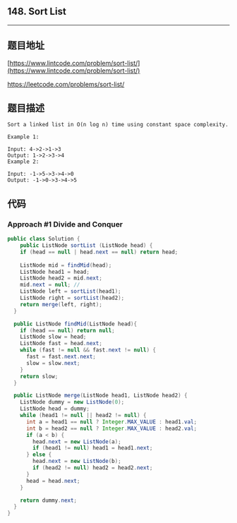 ## 148. Sort List

----
## 题目地址

[https://www.lintcode.com/problem/sort-list/](https://www.lintcode.com/problem/sort-list/)

https://leetcode.com/problems/sort-list/

## 题目描述

```text
Sort a linked list in O(n log n) time using constant space complexity.

Example 1:

Input: 4->2->1->3
Output: 1->2->3->4
Example 2:

Input: -1->5->3->4->0
Output: -1->0->3->4->5
```

## 代码

### Approach #1 Divide and Conquer

```java
public class Solution {
	public ListNode sortList (ListNode head) {
    if (head == null | head.next == null) return head;
    
    ListNode mid = findMid(head);
    ListNode head1 = head;
    ListNode head2 = mid.next;
    mid.next = null; //
    ListNode left = sortList(head1);
    ListNode right = sortList(head2);
    return merge(left, right);
  }

  public ListNode findMid(ListNode head){
    if (head == null) return null;
    ListNode slow = head;
    ListNode fast = head.next;
    while (fast != null && fast.next != null) {
      fast = fast.next.next;
      slow = slow.next;
    }
    return slow;
  }

  public ListNode merge(ListNode head1, ListNode head2) {
    ListNode dummy = new ListNode(0);
    ListNode head = dummy;
    while (head1 != null || head2 != null) {
      int a = head1 == null ? Integer.MAX_VALUE : head1.val;
      int b = head2 == null ? Integer.MAX_VALUE : head2.val;
      if (a < b) {
        head.next = new ListNode(a);
        if (head1 != null) head1 = head1.next;
      } else {
        head.next = new ListNode(b);
        if (head2 != null) head2 = head2.next;
      }
      head = head.next;
    }

    return dummy.next;
  }
}
```

